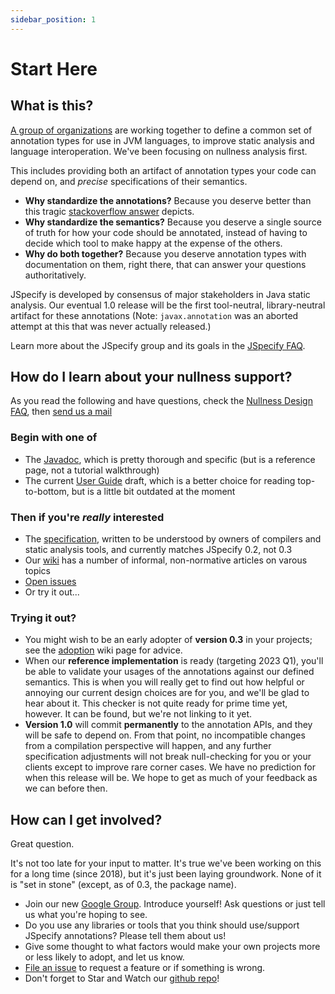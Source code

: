 ```yaml
---
sidebar_position: 1
---
```


# Start Here

## What is this?

[A group of organizations](/about) are working together to define a common set
of annotation types for use in JVM languages, to improve static analysis and
language interoperation. We've been focusing on nullness analysis first.

This includes providing both an artifact of annotation types your code can
depend on, and *precise* specifications of their semantics.

* **Why standardize the annotations?** Because you deserve better than this
  tragic [stackoverflow answer] depicts.
* **Why standardize the semantics?** Because you deserve a single source of
  truth for how your code should be annotated, instead of having to decide
  which tool to make happy at the expense of the others.
* **Why do both together?** Because you deserve annotation types with
  documentation on them, right there, that can answer your questions
  authoritatively.

JSpecify is developed by consensus of major stakeholders in Java static
analysis.  Our eventual 1.0 release will be the first tool-neutral,
library-neutral artifact for these annotations  (Note: `javax.annotation` was an
aborted attempt at this that was never actually released.)

Learn more about the JSpecify group and its goals in the [JSpecify FAQ].

## How do I learn about your nullness support?

As you read the following and have questions, check the [Nullness Design FAQ],
then [send us a mail](mailto:jspecify-discuss@googlegroups.com)

### Begin with one of

* The [Javadoc], which is pretty thorough and specific (but is a reference page,
  not a tutorial walkthrough)
* The current [User Guide] draft, which is a better choice for reading
  top-to-bottom, but is a little bit outdated at the moment

### Then if you're *really* interested

* The [specification], written to be understood by owners of compilers and
  static analysis tools, and currently matches JSpecify 0.2, not 0.3
* Our [wiki] has a number of informal, non-normative articles on varous topics
* [Open issues]
* Or try it out...

### Trying it out?

* You might wish to be an early adopter of **version 0.3** in your projects;
  see the [adoption](https://github.com/jspecify/jspecify/wiki/adoption) wiki
  page for advice.
* When our **reference implementation** is ready (targeting 2023 Q1), you'll be
  able to validate your usages of the annotations against our defined semantics.
  This is when you will really get to find out how helpful or annoying our
  current design choices are for you, and we'll be glad to hear about it.  This
  checker is not quite ready for prime time yet, however. It can be found, but
  we're not linking to it yet.
* **Version 1.0** will commit **permanently** to the annotation APIs, and they
  will be safe to depend on. From that point, no incompatible changes from a
  compilation perspective will happen, and any further specification adjustments
  will not break null-checking for you or your clients except to improve rare
  corner cases. We have no prediction for when this release will be. We hope to
  get as much of your feedback as we can before then.

## How can I get involved?

Great question.

It's not too late for your input to matter. It's true we've been working on this
for a long time (since 2018), but it's just been laying groundwork. None of it
is "set in stone" (except, as of 0.3, the package name).

* Join our new [Google Group]. Introduce yourself! Ask questions or just tell
  us what you're hoping to see.
* Do you use any libraries or tools that you think should use/support JSpecify
  annotations? Please tell them about us!
* Give some thought to what factors would make your own projects more or less
  likely to adopt, and let us know.
* [File an issue] to request a feature or if something is wrong.
* Don't forget to Star and Watch our [github repo]!

[file an issue]: https://github.com/jspecify/jspecify/issues/new
[github repo]: https://github.com/jspecify/jspecify
[google group]: https://groups.google.com/g/jspecify-discuss
[javadoc]: /docs/api/org/jspecify/annotations/package-summary.html
[jspecify faq]: http://github.com/jspecify/jspecify/wiki/jspecify-faq
[nullness design faq]: https://github.com/jspecify/jspecify/wiki/nullness-design-FAQ
[open issues]: https://github.com/jspecify/jspecify/issues
[specification]: /docs/spec
[stackoverflow answer]: https://stackoverflow.com/questions/4963300/which-notnull-java-annotation-should-i-use
[user guide]: /docs/user-guide
[wiki]: https://github.com/jspecify/jspecify/wiki
